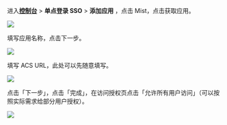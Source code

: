<IntegrationDetailCard :title="`在 ${$localeConfig.brandName} 中创建应用`">

进入[**控制台**](https://console.genauth.ai) > **单点登录 SSO** > **添加应用** ，点击 Mist，点击获取应用。

![](~@imagesZhCn/integration/mist/1-1.png)

填写应用名称，点击下一步。

![](~@imagesZhCn/integration/mist/1-2.png)

填写 ACS URL，此处可以先随意填写。

![](~@imagesZhCn/integration/mist/1-3.png)

点击「下一步」，点击「完成」，在访问授权页点击「允许所有用户访问」（可以按照实际需求给部分用户授权）。

![](~@imagesZhCn/integration/mist/1-4.png)

</IntegrationDetailCard>
